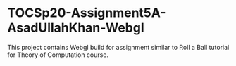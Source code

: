 # TOCSp20-Assignment5A-AsadUllahKhan-Webgl
This project contains Webgl build for assignment similar to Roll a Ball tutorial for Theory of Computation course.

